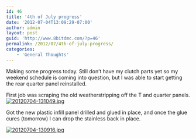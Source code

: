 ```yaml
---
id: 46
title: '4th of July progress'
date: '2012-07-04T13:09:29-07:00'
author: admin
layout: post
guid: 'http://www.8bitdmc.com/?p=46'
permalink: /2012/07/4th-of-july-progress/
categories:
    - 'General Thoughts'
---
```


Making some progress today. Still don’t have my clutch parts yet so my weekend schedule is coming into question, but I was able to start getting the rear quarter panel reinstalled.

First job was scraping the old weatherstripping off the T and quarter panels.  
[![20120704-131049.jpg](/assets/images2012/07/20120704-131049.jpg)](/assets/images2012/07/20120704-131049.jpg)

Got the new plastic infill panel drilled and glued in place, and once the glue cures (tomorrow) I can drop the stainless back in place.

[![20120704-130916.jpg](/assets/images2012/07/20120704-130916.jpg)](/assets/images2012/07/20120704-130916.jpg)
